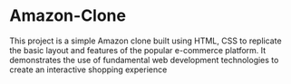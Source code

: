 # Amazon-Clone
This project is a simple Amazon clone built using HTML, CSS to replicate the basic layout and features of the popular e-commerce platform. It demonstrates the use of fundamental web development technologies to create an interactive shopping experience
